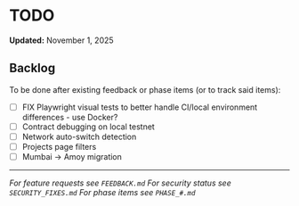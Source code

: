 # TODO

**Updated:** November 1, 2025

## Backlog

To be done after existing feedback or phase items (or to track said items):

- [ ] FIX Playwright visual tests to better handle CI/local environment differences - use Docker?
- [ ] Contract debugging on local testnet
- [ ] Network auto-switch detection
- [ ] Projects page filters
- [ ] Mumbai → Amoy migration

---

_For feature requests see `FEEDBACK.md`_
_For security status see `SECURITY_FIXES.md`_
_For phase items see `PHASE_#.md`_
